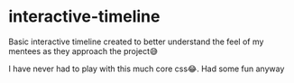 # interactive-timeline
Basic interactive timeline created to better understand the feel of my mentees as they approach the project😅

I have never had to play with this much core css😂. Had some fun anyway

